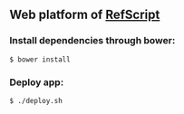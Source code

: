 ## Web platform of [RefScript](https://github.com/UCSD-PL/RefScript)

### Install dependencies through bower:

    $ bower install


### Deploy app: 

    $ ./deploy.sh
